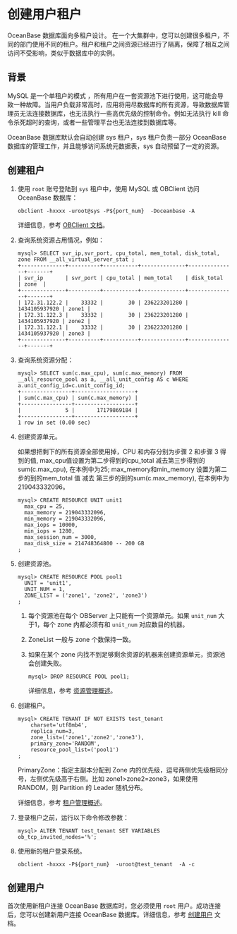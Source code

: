 创建用户租户 
===========================

OceanBase 数据库面向多租户设计。 在一个大集群中，您可以创建很多租户，不同的部门使用不同的租户。租户和租户之间资源已经进行了隔离，保障了相互之间访问不受影响，类似于数据库中的实例。

背景 
-----------------------

MySQL 是一个单租户的模式 ，所有用户在一套资源池下进行使用，这可能会导致一种故障。当用户负载非常高时，应用将用尽数据库的所有资源，导致数据库管理员无法连接数据库，也无法执行一些高优先级的控制命令。例如无法执行 kill 命令杀死超时的查询，或者一些管理平台也无法连接到数据库等。

OceanBase 数据库默认会自动创建 sys 租户，sys 租户负责一部分 OceanBase 数据库的管理工作，并且能够访问系统元数据表，sys 自动预留了一定的资源。

创建租户 
-------------------------

1. 使用 `root` 账号登陆到 `sys` 租户中，使用 MySQL 或 OBClient 访问 OceanBase 数据库：

   ```unknow
   obclient -hxxxx -uroot@sys -P${port_num}  -Doceanbase -A
   ```

   

   详细信息，参考 [OBClient 文档](https://github.com/oceanbase/obclient/blob/master/README.md)。
   

2. 查询系统资源占用情况，例如：

   ```unknow
   mysql> SELECT svr_ip,svr_port, cpu_total, mem_total, disk_total, zone FROM __all_virtual_server_stat ;
   +--------------+----------+-----------+--------------+---------------+-------+
   | svr_ip       | svr_port | cpu_total | mem_total    | disk_total    | zone  |
   +--------------+----------+-----------+--------------+---------------+-------+
   | 172.31.122.2 |    33332 |        30 | 236223201280 | 1434105937920 | zone1 |
   | 172.31.122.3 |    33332 |        30 | 236223201280 | 1434105937920 | zone2 |
   | 172.31.122.1 |    33332 |        30 | 236223201280 | 1434105937920 | zone3 |
   +--------------+----------+-----------+--------------+---------------+-------+
   ```

   

3. 查询系统资源分配：

   ```unknow
   mysql> SELECT sum(c.max_cpu), sum(c.max_memory) FROM __all_resource_pool as a, __all_unit_config AS c WHERE a.unit_config_id=c.unit_config_id;
   +----------------+-------------------+
   | sum(c.max_cpu) | sum(c.max_memory) |
   +----------------+-------------------+
   |              5 |       17179869184 |
   +----------------+-------------------+
   1 row in set (0.00 sec)
   ```

   

4. 创建资源单元。

   如果想把剩下的所有资源全部使用掉，CPU 和内存分别为步骤 2 和步骤 3 得到的值, max_cpu值设置为第二步得到的cpu_total 减去第三步得到的sum(c.max_cpu), 在本例中为25; max_memory和min_memory 设置为第二步的到的mem_total 值 减去 第三步的到的sum(c.max_memory), 在本例中为219043332096。

   ```unknow
   mysql> CREATE RESOURCE UNIT unit1
     max_cpu = 25,
     max_memory = 219043332096, 
     min_memory = 219043332096, 
     max_iops = 10000,
     min_iops = 1280,
     max_session_num = 3000,
     max_disk_size = 214748364800 -- 200 GB
   ; 
   ```

   

5. 创建资源池。

   ```unknow
   mysql> CREATE RESOURCE POOL pool1
     UNIT = 'unit1',
     UNIT_NUM = 1,
     ZONE_LIST = ('zone1', 'zone2', 'zone3')
   ;
   ```

   
   1. 每个资源池在每个 OBServer 上只能有一个资源单元。如果 `unit_num` 大于1，每个 zone 内都必须有和 `unit_num` 对应数目的机器。

      
   
   2. ZoneList 一般与 zone 个数保持一致。

      
   
   3. 如果在某个 zone 内找不到足够剩余资源的机器来创建资源单元，资源池会创建失败。

      ```unknow
      mysql> DROP RESOURCE POOL pool1;
      ```

      

      详细信息，参考 [资源管理概述](/en-US/6.administrator-guide/3.basic-database-management/4.resource-management/1.overview-of-resource-management.md)。
      
   

   
   

6. 创建租户。

   ```unknow
   mysql> CREATE TENANT IF NOT EXISTS test_tenant 
       charset='utf8mb4', 
       replica_num=3, 
       zone_list=('zone1','zone2','zone3'), 
       primary_zone='RANDOM', 
       resource_pool_list=('pool1')
   ;
   ```

   

   PrimaryZone：指定主副本分配到 Zone 内的优先级，逗号两侧优先级相同分号，左侧优先级高于右侧。比如 zone1\>zone2=zone3，如果使用 RANDOM，则 Partition 的 Leader 随机分布。

   详细信息，参考 [租户管理概述](/en-US/6.administrator-guide/3.basic-database-management/5.tenant-management/1.overview-of-tenant-management.md)。
   

7. 登录租户之前，运行以下命令修改参数：

   ```unknow
   mysql> ALTER TENANT test_tenant SET VARIABLES ob_tcp_invited_nodes='%';
   ```

   

8. 使用新的租户登录系统。

   ```unknow
   obclient -hxxxx -P${port_num}  -uroot@test_tenant  -A -c
   ```

   




创建用户 
-------------------------

首次使用新租户连接 OceanBase 数据库时，您必须使用 `root` 用户。成功连接后，您可以创建新用户连接 OceanBase 数据库。详细信息，参考 [创建用户](/en-US/6.administrator-guide/7.manage-user-privileges/2.create-a-user.md) 文档。

